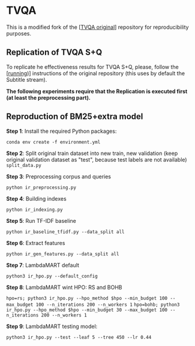 # TVQA

This is a modified fork of the [[TVQA original](https://github.com/jayleicn/TVQA)] repository for reproducibility purposes.

## Replication of TVQA S+Q 

To replicate he effectiveness results for TVQA S+Q, please, follow the [[running](https://github.com/jayleicn/TVQA))]  instructions of the original repository (this uses by default the Subtitle stream).

**The following experiments require that the Replication is executed first (at least the preprocessing part).**

## Reproduction of BM25+extra model

**Step 1**: Install the required Python packages: 

`conda env create -f environment.yml`

**Step 2**: Split original train dataset into new train, new validation (keep original validation dataset as "test", because test labels are not available)
        `split_data.py`

**Step 3**: Preprocessing corpus and queries

  `python ir_preprocessing.py`

**Step 4**: Building indexes

  `python ir_indexing.py`

**Step 5**: Run TF-IDF baseline

`python ir_baseline_tfidf.py --data_split all`

**Step 6**: Extract features 

`python ir_gen_features.py --data_split all`

**Step 7**: LambdaMART default

 `python3 ir_hpo.py --default_config`

**Step 8**: LambdaMART wint HPO: RS and BOHB

  `hpo=rs; python3 ir_hpo.py --hpo_method $hpo --min_budget 100 --max_budget 100 --n_iterations 200 --n_workers 1`
  `hpo=bohb; python3 ir_hpo.py --hpo_method $hpo --min_budget 30 --max_budget 100 --n_iterations 200 --n_workers 1`

**Step 9**: LambdaMART testing model:

  `python3 ir_hpo.py --test --leaf 5 --tree 450 --lr 0.44`
